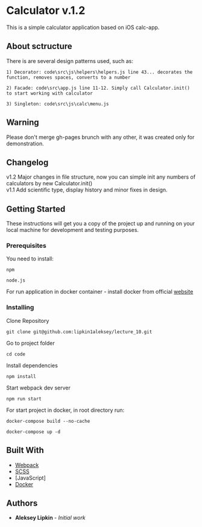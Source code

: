# Calculator v.1.2

This is a simple calculator application based on iOS calc-app.

## About sctructure

There is are several design patterns used, such as:
```
1) Decorator: code\src\js\helpers\helpers.js line 43... decorates the function, removes spaces, converts to a number
```
```
2) Facade: code\src\app.js line 11-12. Simply call Calculator.init() to start working with calculator
```
```
3) Singleton: code\src\js\calc\menu.js
```


## Warning

Please don't merge gh-pages brunch with any other, it was created only for demonstration.

## Changelog

v1.2 Major changes in file structure, now you can simple init any numbers of calculators by new Calculator.init()  
v1.1 Add scientific type, display history and minor fixes in design.

## Getting Started

These instructions will get you a copy of the project up and running on your local machine for development and testing purposes.

### Prerequisites

You need to install:

```
npm
```
```
node.js
```
For run application in docker container - install docker from official [website](https://www.docker.com/)

### Installing

Clone Repository

```
git clone git@github.com:lipkin1aleksey/lecture_10.git
```
Go to project folder
```
cd code
```
Install dependencies
```
npm install
```
Start webpack dev server
```
npm run start
```
For start project in docker, in root directory run:
```
docker-compose build --no-cache
```
```
docker-compose up -d
```
## Built With

* [Webpack](https://webpack.js.org/)
* [SCSS](https://sass-lang.com/)
* [JavaScript]
* [Docker](https://www.docker.com/)
## Authors

* **Aleksey Lipkin** - *Initial work*